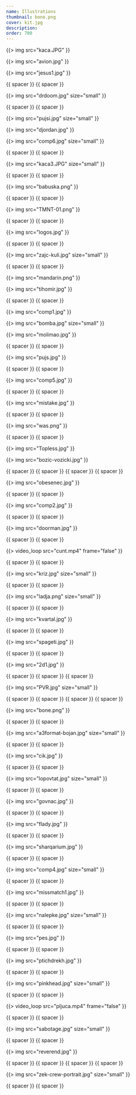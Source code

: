 ```yaml
---
name: Illustrations
thumbnail: bone.png
cover: kit.jpg
description: 
order: 700
---
```


{{> img src="kaca.JPG" }}

{{> img src="avion.jpg" }}

{{> img src="jesus1.jpg" }}

{{ spacer }} {{ spacer }} 

{{> img src="drdoom.jpg" size="small" }}

{{ spacer }} {{ spacer }} 

{{> img src="pujsi.jpg" size="small" }}

{{> img src="djordan.jpg" }}

{{> img src="comp6.jpg" size="small" }}

{{ spacer }} {{ spacer }} 

{{> img src="kaca3.JPG" size="small" }}

{{ spacer }} {{ spacer }} 

{{> img src="babuska.png" }}

{{ spacer }} {{ spacer }} 

{{> img src="TMNT-01.png" }}

{{ spacer }} {{ spacer }} 

{{> img src="logos.jpg" }}

{{ spacer }} {{ spacer }} 

{{> img src="zajc-kuli.jpg" size="small" }}

{{ spacer }} {{ spacer }} 

{{> img src="mandarin.png" }}

{{> img src="tihomir.jpg" }}

{{ spacer }} {{ spacer }} 

{{> img src="comp1.jpg" }}

{{> img src="bomba.jpg" size="small" }}

{{> img src="molimao.jpg" }}

{{ spacer }} {{ spacer }} 

{{> img src="pujs.jpg" }}

{{ spacer }} {{ spacer }} 

{{> img src="comp5.jpg" }}

{{ spacer }} {{ spacer }} 

{{> img src="mistake.jpg" }}

{{ spacer }} {{ spacer }} 

{{> img src="was.png" }}

{{ spacer }} {{ spacer }}

{{> img src="Topless.jpg" }}

{{> img src="bozic-vozicki.jpg" }}

{{ spacer }} {{ spacer }} {{ spacer }} {{ spacer }}

{{> img src="obesenec.jpg" }}

{{ spacer }} {{ spacer }} 

{{> img src="comp2.jpg" }}

{{ spacer }} {{ spacer }}

{{> img src="doorman.jpg" }}

{{ spacer }} {{ spacer }}

{{> video_loop src="cunt.mp4" frame="false" }}

{{ spacer }} {{ spacer }} 

{{> img src="kriz.jpg" size="small" }}

{{ spacer }} {{ spacer }} 

{{> img src="ladja.png" size="small" }}

{{ spacer }} {{ spacer }} 

{{> img src="kvartal.jpg" }}

{{ spacer }} {{ spacer }} 

{{> img src="spageti.jpg" }}

{{ spacer }} {{ spacer }}

{{> img src="2d1.jpg" }}

{{ spacer }} {{ spacer }} {{ spacer }}

{{> img src="PVR.jpg" size="small" }}

{{ spacer }} {{ spacer }} {{ spacer }} {{ spacer }}

{{> img src="bone.png" }}

{{ spacer }} {{ spacer }} 

{{> img src="a3format-bojan.jpg" size="small" }}

{{ spacer }} {{ spacer }} 

{{>  img src="cik.jpg" }}

{{ spacer }} {{ spacer }} 

{{> img src="lopovtat.jpg" size="small" }}

{{ spacer }} {{ spacer }} 

{{> img src="govnac.jpg" }}

{{ spacer }} {{ spacer }} 

{{> img src="flady.jpg" }}

{{ spacer }} {{ spacer }} 

{{> img src="sharqarium.jpg" }}

{{ spacer }} {{ spacer }} 

{{> img src="comp4.jpg" size="small" }}

{{ spacer }} {{ spacer }} 

{{> img src="missmatch1.jpg" }}

{{ spacer }} {{ spacer }} 

{{> img src="nalepke.jpg" size="small" }}

{{ spacer }} {{ spacer }} 

{{> img src="pes.jpg" }}

{{ spacer }} {{ spacer }}

{{> img src="ptichdrekh.jpg" }}

{{ spacer }} {{ spacer }}

{{> img src="pinkhead.jpg" size="small" }}

{{ spacer }} {{ spacer }}

{{> video_loop src="pljuca.mp4" frame="false" }}

{{ spacer }} {{ spacer }}

{{> img src="sabotage.jpg" size="small" }}

{{ spacer }} {{ spacer }}

{{> img src="reverend.jpg" }}

{{ spacer }} {{ spacer }} {{ spacer }} {{ spacer }} 

{{> img src="zek-crew-portrait.jpg" size="small" }}

{{ spacer }} {{ spacer }} 
